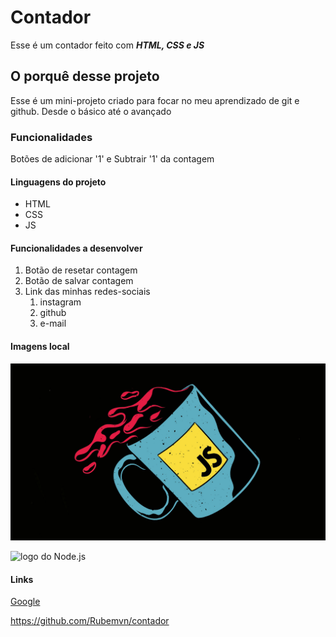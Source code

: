 # Contador

Esse é um contador feito com _**HTML, CSS e JS**_

## O porquê desse projeto

Esse é um mini-projeto criado para focar no meu aprendizado de git e github. Desde o básico até o avançado

### Funcionalidades

Botões de adicionar '1' e Subtrair '1' da contagem

#### Linguagens do projeto

* HTML
* CSS
* JS

#### Funcionalidades a desenvolver

1. Botão de resetar contagem
2. Botão de salvar contagem
3. Link das minhas redes-sociais
    1. instagram
    2. github
    3. e-mail

#### Imagens local

![logo do Java Script](./images/js.jpg)

![logo do Node.js](https://serverdo.in/wp-content/uploads/2019/05/node-js-736399_1280.jpg)

#### Links

[Google](https://www.google.com)

https://github.com/Rubemvn/contador
